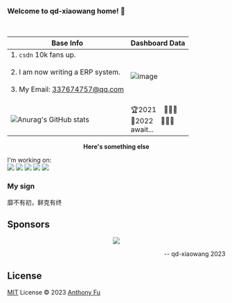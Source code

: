<h3> Welcome to qd-xiaowang home! 👋 </h3> <br/>

| Base Info                                                    | Dashboard Data                                               |
| ------------------------------------------------------------ | ------------------------------------------------------------ |
| 1. ```csdn``` 10k fans up.<br/><br/>2. I am now writing a ERP system.<br/><br/>3. My Email: 337674757@qq.com<br/><br/> | ![image](https://user-images.githubusercontent.com/64092346/212252487-e7d013fe-fb86-4ba5-ba39-268a1f2b691e.png)
![Anurag's GitHub stats](https://github-readme-stats.vercel.app/api?username=qd-xiaowang&show_icons=true&theme=radical) | 🏆2021 &nbsp; &nbsp;💎💎💎<br>🥇2022  &nbsp; &nbsp;👑👑👑<br>await... |

<div align="center"><b>Here's something else</b></div>

I'm working on:<br />
![](https://img.shields.io/badge/-Vue-brightgreen)  ![](https://img.shields.io/badge/-Python-red) ![](https://img.shields.io/badge/-TypeScript-blue) ![](https://img.shields.io/badge/-JaveScript-yellow) ![](https://img.shields.io/badge/-Nodejs-success)

### My sign

靡不有初，鲜克有终

## Sponsors

<p align="center">
  <a href="https://cdn.jsdelivr.net/gh/antfu/static/sponsors.svg">
    <img src='https://cdn.jsdelivr.net/gh/antfu/static/sponsors.svg'/>
  </a>
</p>

<div align="right">-- qd-xiaowang 2023</div>

## License

[MIT](./LICENSE) License © 2023 [Anthony Fu](https://github.com/antfu)
